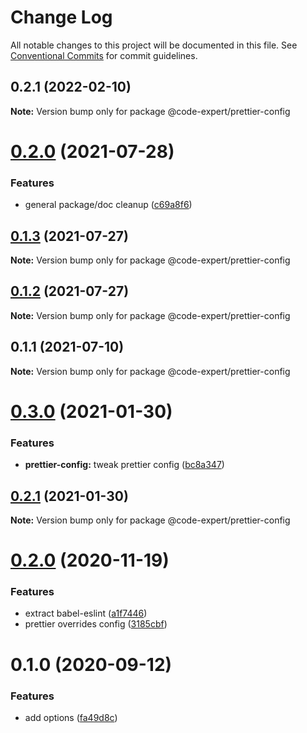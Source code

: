 # Change Log

All notable changes to this project will be documented in this file.
See [Conventional Commits](https://conventionalcommits.org) for commit guidelines.

## 0.2.1 (2022-02-10)

**Note:** Version bump only for package @code-expert/prettier-config





# [0.2.0](https://github.com/CodeExpertETH/configs/compare/@code-expert/prettier-config@0.1.3...@code-expert/prettier-config@0.2.0) (2021-07-28)


### Features

* general package/doc cleanup ([c69a8f6](https://github.com/CodeExpertETH/configs/commit/c69a8f60a03531f44d7996955d48d522d9637427))





## [0.1.3](https://github.com/CodeExpertETH/configs/compare/@code-expert/prettier-config@0.1.2...@code-expert/prettier-config@0.1.3) (2021-07-27)

**Note:** Version bump only for package @code-expert/prettier-config

## [0.1.2](https://github.com/CodeExpertETH/configs/compare/@code-expert/prettier-config@0.1.1...@code-expert/prettier-config@0.1.2) (2021-07-27)

**Note:** Version bump only for package @code-expert/prettier-config

## 0.1.1 (2021-07-10)

**Note:** Version bump only for package @code-expert/prettier-config

# [0.3.0](https://github.com/CodeExpertETH/configs/compare/@code-expert/prettier-config@0.2.1...@code-expert/prettier-config@0.3.0) (2021-01-30)

### Features

- **prettier-config:** tweak prettier config ([bc8a347](https://github.com/CodeExpertETH/configs/commit/bc8a3477e92a3c8e122816e000d2cdb64e6d5009))

## [0.2.1](https://github.com/CodeExpertETH/configs/compare/@code-expert/prettier-config@0.2.0...@code-expert/prettier-config@0.2.1) (2021-01-30)

**Note:** Version bump only for package @code-expert/prettier-config

# [0.2.0](https://github.com/CodeExpertETH/configs/compare/@code-expert/prettier-config@0.1.0...@code-expert/prettier-config@0.2.0) (2020-11-19)

### Features

- extract babel-eslint ([a1f7446](https://github.com/CodeExpertETH/configs/commit/a1f744685ff7038a72a94a0efe69b28eb27d0a7e))
- prettier overrides config ([3185cbf](https://github.com/CodeExpertETH/configs/commit/3185cbf4a167796c4a702e7bc76a8193e5596551))

# 0.1.0 (2020-09-12)

### Features

- add options ([fa49d8c](https://github.com/CodeExpertETH/configs/commit/fa49d8cb38e86bc8f6be3825d0b0bd647ae474b1))
